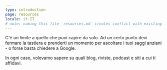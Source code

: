 ```yaml
---
type: introduction
page: resources
locale: it-IT
# note: naming this file `resources.md` creates conflict with existing `resources.yml`
---
```


C'è un limite a quello che puoi capire da solo. Ad un certo punto devi fermare la tastiera e prenderti un momento per ascoltare i tuoi saggi anziani - o forse basta chiedere a Google.

In ogni caso, volevamo sapere su quali blog, riviste, podcast e siti a cui ti affidavi.
